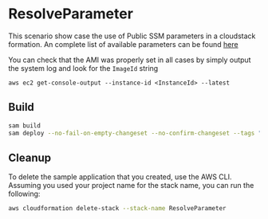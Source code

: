 # ResolveParameter

This scenario show case the use of Public SSM parameters in a cloudstack formation.
An complete list of available parameters can be found [here](https://docs.aws.amazon.com/systems-manager/latest/userguide/parameter-store-public-parameters.html)

You can check that the AMI was properly set in all cases by simply output the system log and look for the `ImageId` string

```shell
aws ec2 get-console-output --instance-id <InstanceId> --latest
```

## Build

```bash
sam build 
sam deploy --no-fail-on-empty-changeset --no-confirm-changeset --tags "PLATFORM=SAPC01" 
``` 

## Cleanup

To delete the sample application that you created, use the AWS CLI. Assuming you used your project name for the stack name, you can run the following:

```bash
aws cloudformation delete-stack --stack-name ResolveParameter
```
